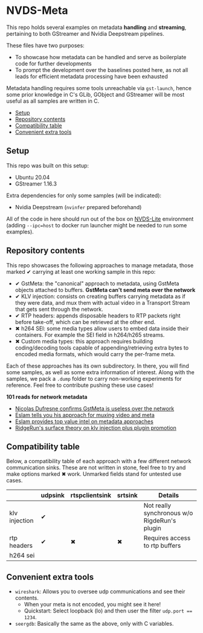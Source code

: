 # NVDS-Meta

This repo holds several examples on metadata **handling** and **streaming**, pertaining to both GStreamer and Nvidia Deepstream pipelines.

These files have two purposes:

- To showcase how metadata can be handled and serve as boilerplate code for further developments
- To prompt the development over the baselines posted here, as not all leads for efficient metadata processing have been exhausted

Metadata handling requires some tools unreachable via `gst-launch`, hence some prior knowledge in C's GLib, GObject and GStreamer will be most useful as all samples are written in C.


<!-- vim-markdown-toc GFM -->

* [Setup](#setup)
* [Repository contents](#repository-contents)
* [Compatibility table](#compatibility-table)
* [Convenient extra tools](#convenient-extra-tools)

<!-- vim-markdown-toc -->

## Setup

This repo was built on this setup:

- Ubuntu 20.04
- GStreamer 1.16.3

Extra dependencies for only some samples (will be indicated):

- Nvidia Deepstream (`nvinfer` prepared beforehand)

All of the code in here should run out of the box on [NVDS-Lite](https://bitbucket.org/fadacatec-ondemand/nvds-lite/src/master/) environment (adding `--ipc=host` to docker run launcher might be needed to run some examples).


## Repository contents

This repo showcases the following approaches to manage metadata, those marked ✔ carrying at least one working sample in this repo:

- ✔ GstMeta: the "canonical" approach to metadata, using GstMeta objects attached to buffers. **GstMeta can't send meta over the network**
- ✔ KLV injection: consists on creating buffers carrying metadata as if they were data, and mux them with actual video in a Transport Stream that gets sent through the network.
- ✔ RTP headers: appends disposable headers to RTP packets right before take-off, which can be retrieved at the other end.
- ✖ h264 SEI: some media types allow users to embed data inside their containers. For example the SEI field in h264/h265 streams.
- ✖ Custom media types: this approach requires building coding/decoding tools capable of appending/retrieving extra bytes to encoded media formats, which would carry the per-frame meta.

Each of these approaches has its own subdirectory. In there, you will find some samples, as well as some extra information of interest. Along with the samples, we pack a `.dump` folder to carry non-working experiments for reference. Feel free to contribute pushing these use cases!


**101 reads for network metadata**

- [Nicolas Dufresne confirms GstMeta is useless over the network](https://lists.freedesktop.org/archives/gstreamer-devel/2016-June/059135.html)
- [Eslam tells you his approach for muxing video and meta](https://stackoverflow.com/questions/68098185/add-stream-meta-to-a-stream-via-gstreamer)
- [Eslam provides top value intel on metadata approaches](https://lists.freedesktop.org/archives/gstreamer-devel/2021-September/079056.html)
- [RidgeRun's surface theory on klv injection plus plugin promotion](https://developer.ridgerun.com/wiki/index.php/GStreamer_and_in-band_metadata)


## Compatibility table

Below, a compatibility table of each approach with a few different network communication sinks. These are not written in stone, feel free to try and make options marked ✖ work. Unmarked fields stand for untested use cases.

|                |  udpsink  | rtspclientsink  |  srtsink  | Details                                      |
|----------------|-----------|-----------------|-----------|----------------------------------------------|
| klv injection  |     ✔     |                 |           | Not really synchronous w/o RigdeRun's plugin |
| rtp headers    |     ✔     |        ✖        |     ✖     | Requires access to rtp buffers               |
| h264 sei       |           |                 |           |                                              |



## Convenient extra tools

- `wireshark`: Allows you to oversee udp communications and see their contents.
    - When your meta is not encoded, you might see it here!
    - Quickstart: Select loopback (lo) and then user the filter `udp.port == 1234`.
- `seergdb`: Basically the same as the above, only with C variables.
